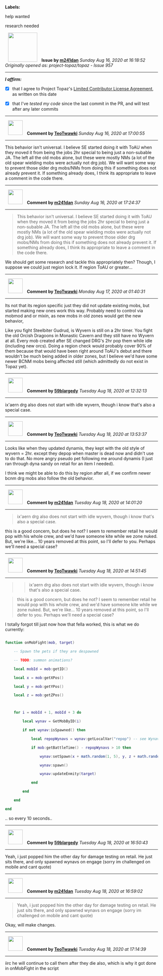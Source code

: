 **Labels:**

help wanted

research needed



<a href="https://github.com/m241dan"><img src="https://avatars3.githubusercontent.com/u/3581401?v=4" width="96" height="96" hspace="10"></img></a> **Issue by [m241dan](https://github.com/m241dan)**
_Sunday Aug 16, 2020 at 16:18:52_
_Originally opened as: project-topaz/topaz - Issue 957_

----

<!-- place 'x' mark between square [] brackets to affirm: -->
**_I affirm:_**
- [x] that I agree to Project Topaz's [Limited Contributor License Agreement](http://project-topaz.com/blob/release/CONTRIBUTOR_AGREEMENT.md), as written on this date
- [x] that I've _tested my code_ since the last commit in the PR, and will test after any later commits




----
<a href="https://github.com/TeoTwawki"><img src="https://avatars0.githubusercontent.com/u/6871475?v=4" width="48" height="48" hspace="10"></img></a> **Comment by [TeoTwawki](https://github.com/TeoTwawki)**
_Sunday Aug 16, 2020 at 17:00:55_

----

This behavior isn't universal. I believe SE started doing it with ToAU when they moved it from being the jobs 2hr special to being just a non-subable JA. The left all the old mobs alone, but these were mostly NMs (a lot of the old spear wielding mobs were actually not drg job). We will want some way to prevent those older drg mobs/NMs from doing this if something does not already prevent it. If something already does, I think its appropriate to leave a comment in the code there.


----
<a href="https://github.com/m241dan"><img src="https://avatars3.githubusercontent.com/u/3581401?v=4" width="48" height="48" hspace="10"></img></a> **Comment by [m241dan](https://github.com/m241dan)**
_Sunday Aug 16, 2020 at 17:24:37_

----

> This behavior isn't universal. I believe SE started doing it with ToAU when they moved it from being the jobs 2hr special to being just a non-subable JA. The left all the old mobs alone, but these were mostly NMs (a lot of the old spear wielding mobs were actually not drg job). We will want some way to prevent those older drg mobs/NMs from doing this if something does not already prevent it. If something already does, I think its appropriate to leave a comment in the code there.

We should get some research and tackle this appropriately then? Though, I suppose we could just region lock it. If region ToAU or greater...


----
<a href="https://github.com/TeoTwawki"><img src="https://avatars0.githubusercontent.com/u/6871475?v=4" width="48" height="48" hspace="10"></img></a> **Comment by [TeoTwawki](https://github.com/TeoTwawki)**
_Monday Aug 17, 2020 at 01:40:31_

----

Its not that its region specific just they did not update existing mobs, but started making new ones work this way. Probably need to control via mobmod and or mixin, as new mobs in old zones would get the new behavior,

Like you fight Steelbiter Gudrud, is Wyvern is still on a 2hr timer. You fight the old Orcish Dragoons in Monastic Cavern and they still have no Wyvern at all. Every mob created after SE changed DRG's 2hr pop them while idle (including new orcs). Doing a region check would probably cover 90% of them because that would have been right around ToAU's debut and there wouldn't be much being added in older zones, but I believe we'd have some newer BCNM mobs being affected still (which admittedly do not exist in Topaz yet).


----
<a href="https://github.com/59blargedy"><img src="https://avatars0.githubusercontent.com/u/52636208?v=4" width="48" height="48" hspace="10"></img></a> **Comment by [59blargedy](https://github.com/59blargedy)**
_Tuesday Aug 18, 2020 at 12:32:13_

----

ix'aern drg also does not start with idle wyvern, though i know that's also a special case.


----
<a href="https://github.com/TeoTwawki"><img src="https://avatars0.githubusercontent.com/u/6871475?v=4" width="48" height="48" hspace="10"></img></a> **Comment by [TeoTwawki](https://github.com/TeoTwawki)**
_Tuesday Aug 18, 2020 at 13:53:37_

----

Looks like when they updated dynamis, they kept with the old style of wyvern = 2hr. except they depop when master is dead now and didn't use to do that. No more angry pseudo pet following me around dynamis (I just ran through dyna sandy on retail for an item I needed). 

I think we might be able to do this by region after all, if we confirm newer bcnm drg mobs also follow the old behavior.


----
<a href="https://github.com/m241dan"><img src="https://avatars3.githubusercontent.com/u/3581401?v=4" width="48" height="48" hspace="10"></img></a> **Comment by [m241dan](https://github.com/m241dan)**
_Tuesday Aug 18, 2020 at 14:01:20_

----

> ix'aern drg also does not start with idle wyvern, though i know that's also a special case.

this is a good concern, but does he not? I seem to remember retail he would pop with his whole crew, and we'd have someone kite while we zone nuked. But, we're like... 10 years removed at this point, so I'll defer to you. Perhaps we'll need a special case?


----
<a href="https://github.com/TeoTwawki"><img src="https://avatars0.githubusercontent.com/u/6871475?v=4" width="48" height="48" hspace="10"></img></a> **Comment by [TeoTwawki](https://github.com/TeoTwawki)**
_Tuesday Aug 18, 2020 at 14:51:45_

----

> 
> 
> > ix'aern drg also does not start with idle wyvern, though i know that's also a special case.
> 
> this is a good concern, but does he not? I seem to remember retail he would pop with his whole crew, and we'd have someone kite while we zone nuked. But, we're like... 10 years removed at this point, so I'll defer to you. Perhaps we'll need a special case?

I totally forgot till just now how that fella worked, this is what we do currently:
```lua
function onMobFight(mob, target)
    -- Spawn the pets if they are despawned
    -- TODO: summon animations?
    local mobId = mob:getID()
    local x = mob:getXPos()
    local y = mob:getYPos()
    local z = mob:getZPos()

    for i = mobId + 1, mobId + 3 do
        local wynav = GetMobByID(i)
        if not wynav:isSpawned() then
            local repopWynavs = wynav:getLocalVar("repop") -- see Wynav script
            if mob:getBattleTime() - repopWynavs > 10 then
                wynav:setSpawn(x + math.random(1, 5), y, z + math.random(1, 5))
                wynav:spawn()
                wynav:updateEnmity(target)
            end
        end
    end
end
```

.. so every 10 seconds..


----
<a href="https://github.com/59blargedy"><img src="https://avatars0.githubusercontent.com/u/52636208?v=4" width="48" height="48" hspace="10"></img></a> **Comment by [59blargedy](https://github.com/59blargedy)**
_Tuesday Aug 18, 2020 at 16:50:43_

----

Yeah, i just popped him the other day for damage testing on retail. He just sits there, and only spawned wynavs on engage (sorry im challenged on mobile and cant quote) 


----
<a href="https://github.com/m241dan"><img src="https://avatars3.githubusercontent.com/u/3581401?v=4" width="48" height="48" hspace="10"></img></a> **Comment by [m241dan](https://github.com/m241dan)**
_Tuesday Aug 18, 2020 at 16:59:02_

----

> Yeah, i just popped him the other day for damage testing on retail. He just sits there, and only spawned wynavs on engage (sorry im challenged on mobile and cant quote)

Okay, will make changes. 


----
<a href="https://github.com/TeoTwawki"><img src="https://avatars0.githubusercontent.com/u/6871475?v=4" width="48" height="48" hspace="10"></img></a> **Comment by [TeoTwawki](https://github.com/TeoTwawki)**
_Tuesday Aug 18, 2020 at 17:14:39_

----

iirc he will continue to call them after they die also, which is why it got done in onMobFight in the script
